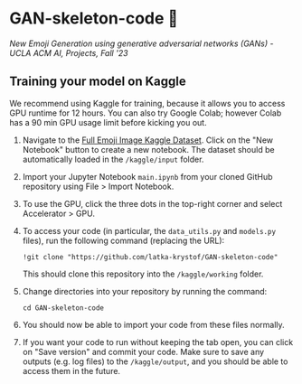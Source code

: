 # GAN-skeleton-code 🫨

*New Emoji Generation using generative adversarial networks (GANs) - UCLA ACM AI, Projects, Fall '23*

## Training your model on Kaggle

We recommend using Kaggle for training, because it allows you to access GPU runtime for 12 hours. You can also try Google Colab; however Colab has a 90 min GPU usage limit before kicking you out.

1. Navigate to the [Full Emoji Image Kaggle Dataset](https://www.kaggle.com/datasets/subinium/emojiimage-dataset). Click on the "New Notebook" button to create a new notebook. The dataset should be automatically loaded in the `/kaggle/input` folder.

2. Import your Jupyter Notebook `main.ipynb` from your cloned GitHub repository using File > Import Notebook.
  
3. To use the GPU, click the three dots in the top-right corner and select Accelerator > GPU.

4. To access your code (in particular, the `data_utils.py` and `models.py` files), run the following command (replacing the URL):
   ```
   !git clone "https://github.com/latka-krystof/GAN-skeleton-code"
   ```
   This should clone this repository into the `/kaggle/working` folder.
   
6. Change directories into your repository by running the command:
   ```
   cd GAN-skeleton-code
   ```
5. You should now be able to import your code from these files normally.

6. If you want your code to run without keeping the tab open, you can click on "Save version" and commit your code. Make sure to save any outputs (e.g. log files) to the `/kaggle/output`, and you should be able to access them in the future.
